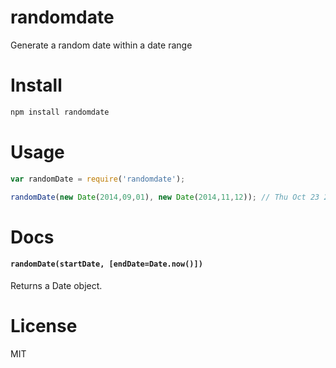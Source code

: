 # randomdate

Generate a random date within a date range

# Install

```bash
npm install randomdate
```

# Usage

```javascript
var randomDate = require('randomdate');

randomDate(new Date(2014,09,01), new Date(2014,11,12)); // Thu Oct 23 2014 23:59:43 GMT-0700 (PDT)
```

# Docs

#### `randomDate(startDate, [endDate=Date.now()])`

Returns a Date object.

# License

MIT
